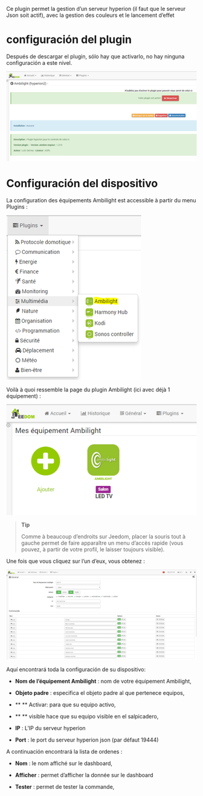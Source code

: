 Ce plugin permet la gestion d’un serveur hyperion (il faut que le
serveur Json soit actif), avec la gestion des couleurs et le lancement
d’effet

configuración del plugin
=======================

Después de descargar el plugin, sólo hay que activarlo,
no hay ninguna configuración a este nivel.

![hyperion](./images/hyperion.PNG)

Configuración del dispositivo
=============================

La configuration des équipements Ambilight est accessible à partir du
menu Plugins :

![hyperion2](./images/hyperion2.PNG)

Voilà à quoi ressemble la page du plugin Ambilight (ici avec déjà 1
équipement) :

![hyperion3](./images/hyperion3.PNG)

> **Tip**
>
> Comme à beaucoup d’endroits sur Jeedom, placer la souris tout à gauche
> permet de faire apparaître un menu d’accès rapide (vous pouvez, à
> partir de votre profil, le laisser toujours visible).

Une fois que vous cliquez sur l’un d’eux, vous obtenez :

![hyperion4](./images/hyperion4.PNG)

Aquí encontrará toda la configuración de su dispositivo:

-   **Nom de l’équipement Ambilight** : nom de votre équipement
    Ambilight,

-   **Objeto padre** : especifica el objeto padre al que pertenece
    equipos,

-   ** ** Activar: para que su equipo activo,

-   ** ** visible hace que su equipo visible en el salpicadero,

-   **IP** : L’IP du serveur hyperion

-   **Port** : le port du serveur hyperion json (par défaut 19444)

A continuación encontrará la lista de ordenes :

-   **Nom** : le nom affiché sur le dashboard,

-   **Afficher** : permet d’afficher la donnée sur le dashboard

-   **Tester** : permet de tester la commande,


